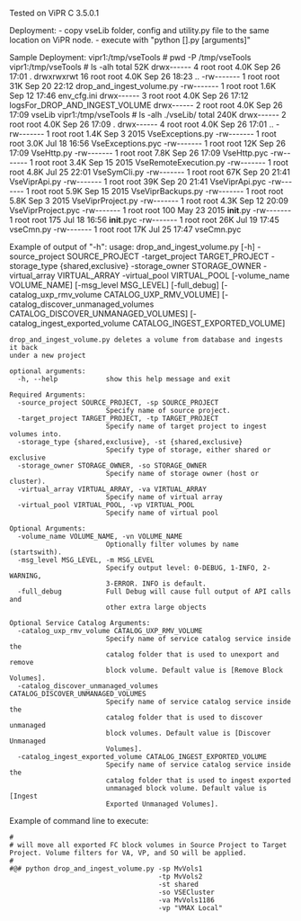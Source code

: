 Tested on ViPR C 3.5.0.1

Deployment:
      - copy vseLib folder, config and utility.py file to the same location on ViPR node. 
      - execute with "python [].py [arguments]"

Sample Deployment:
		vipr1:/tmp/vseTools # pwd -P
		/tmp/vseTools
		vipr1:/tmp/vseTools # ls -alh
		total 52K
		drwx------  4 root root 4.0K Sep 26 17:01 .
		drwxrwxrwt 16 root root 4.0K Sep 26 18:23 ..
		-rw-------  1 root root  31K Sep 20 22:12 drop_and_ingest_volume.py
		-rw-------  1 root root 1.6K Sep 12 17:46 env_cfg.ini
		drwx------  3 root root 4.0K Sep 26 17:12 logsFor_DROP_AND_INGEST_VOLUME
		drwx------  2 root root 4.0K Sep 26 17:09 vseLib
		vipr1:/tmp/vseTools # ls -alh ./vseLib/
		total 240K
		drwx------ 2 root root 4.0K Sep 26 17:09 .
		drwx------ 4 root root 4.0K Sep 26 17:01 ..
		-rw------- 1 root root 1.4K Sep  3  2015 VseExceptions.py
		-rw------- 1 root root 3.0K Jul 18 16:56 VseExceptions.pyc
		-rw------- 1 root root  12K Sep 26 17:09 VseHttp.py
		-rw------- 1 root root 7.8K Sep 26 17:09 VseHttp.pyc
		-rw------- 1 root root 3.4K Sep 15  2015 VseRemoteExecution.py
		-rw------- 1 root root 4.8K Jul 25 22:01 VseSymCli.py
		-rw------- 1 root root  67K Sep 20 21:41 VseViprApi.py
		-rw------- 1 root root  39K Sep 20 21:41 VseViprApi.pyc
		-rw------- 1 root root 5.9K Sep 15  2015 VseViprBackups.py
		-rw------- 1 root root 5.8K Sep  3  2015 VseViprProject.py
		-rw------- 1 root root 4.3K Sep 12 20:09 VseViprProject.pyc
		-rw------- 1 root root  100 May 23  2015 __init__.py
		-rw------- 1 root root  175 Jul 18 16:56 __init__.pyc
		-rw------- 1 root root  26K Jul 19 17:45 vseCmn.py
		-rw------- 1 root root  17K Jul 25 17:47 vseCmn.pyc


Example of output of "-h":
	usage: drop_and_ingest_volume.py [-h] -source_project SOURCE_PROJECT
									 -target_project TARGET_PROJECT -storage_type
									 {shared,exclusive} -storage_owner
									 STORAGE_OWNER -virtual_array VIRTUAL_ARRAY
									 -virtual_pool VIRTUAL_POOL
									 [-volume_name VOLUME_NAME]
									 [-msg_level MSG_LEVEL] [-full_debug]
									 [-catalog_uxp_rmv_volume CATALOG_UXP_RMV_VOLUME]
									 [-catalog_discover_unmanaged_volumes CATALOG_DISCOVER_UNMANAGED_VOLUMES]
									 [-catalog_ingest_exported_volume CATALOG_INGEST_EXPORTED_VOLUME]

	drop_and_ingest_volume.py deletes a volume from database and ingests it back
	under a new project

	optional arguments:
	  -h, --help            show this help message and exit

	Required Arguments:
	  -source_project SOURCE_PROJECT, -sp SOURCE_PROJECT
							Specify name of source project.
	  -target_project TARGET_PROJECT, -tp TARGET_PROJECT
							Specify name of target project to ingest volumes into.
	  -storage_type {shared,exclusive}, -st {shared,exclusive}
							Specify type of storage, either shared or exclusive
	  -storage_owner STORAGE_OWNER, -so STORAGE_OWNER
							Specify name of storage owner (host or cluster).
	  -virtual_array VIRTUAL_ARRAY, -va VIRTUAL_ARRAY
							Specify name of virtual array
	  -virtual_pool VIRTUAL_POOL, -vp VIRTUAL_POOL
							Specify name of virtual pool

	Optional Arguments:
	  -volume_name VOLUME_NAME, -vn VOLUME_NAME
							Optionally filter volumes by name (startswith).
	  -msg_level MSG_LEVEL, -m MSG_LEVEL
							Specify output level: 0-DEBUG, 1-INFO, 2-WARNING,
							3-ERROR. INFO is default.
	  -full_debug           Full Debug will cause full output of API calls and
							other extra large objects

	Optional Service Catalog Arguments:
	  -catalog_uxp_rmv_volume CATALOG_UXP_RMV_VOLUME
							Specify name of service catalog service inside the
							catalog folder that is used to unexport and remove
							block volume. Default value is [Remove Block Volumes].
	  -catalog_discover_unmanaged_volumes CATALOG_DISCOVER_UNMANAGED_VOLUMES
							Specify name of service catalog service inside the
							catalog folder that is used to discover unmanaged
							block volumes. Default value is [Discover Unmanaged
							Volumes].
	  -catalog_ingest_exported_volume CATALOG_INGEST_EXPORTED_VOLUME
							Specify name of service catalog service inside the
							catalog folder that is used to ingest exported
							unmanaged block volume. Default value is [Ingest
							Exported Unmanaged Volumes].

Example of command line to execute:

	#
	# will move all exported FC block volumes in Source Project to Target Project. Volume filters for VA, VP, and SO will be applied. 
	#
	#@# python drop_and_ingest_volume.py -sp MvVols1 
										 -tp MvVols2 
										 -st shared 
										 -so VSECluster 
										 -va MvVols1186 
										 -vp "VMAX Local"

